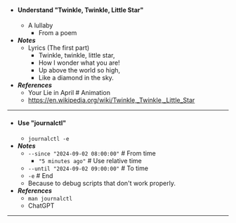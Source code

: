 - #### Understand "Twinkle, Twinkle, Little Star"
    - A lullaby
        - From a poem
- ***Notes***
    - Lyrics (The first part)
        - Twinkle, twinkle, little star,
        - How I wonder what you are!
        - Up above the world so high,
        - Like a diamond in the sky.
- ***References***
    - Your Lie in April # Animation
    - https://en.wikipedia.org/wiki/Twinkle,_Twinkle,_Little_Star
- ---
- #### Use "journalctl"
    - `journalctl -e`
- ***Notes***
    - `--since "2024-09-02 08:00:00"` # From time
        - `"5 minutes ago"` # Use relative time
    - `--until "2024-09-02 09:00:00"` # To time
    - `-e` # End
    - Because to debug scripts that don't work properly.
- ***References***
    - `man journalctl`
    - ChatGPT
- ---
